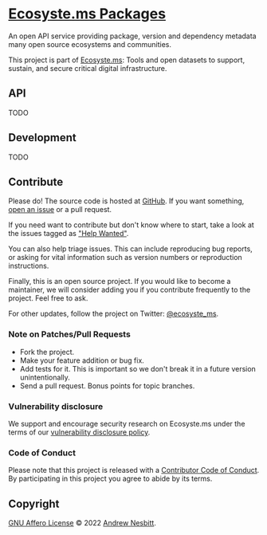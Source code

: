 # [Ecosyste.ms Packages](https://packages.ecosyste.ms)

An open API service providing package, version and dependency metadata many open source ecosystems and communities.

This project is part of [Ecosyste.ms](https://ecosyste.ms): Tools and open datasets to support, sustain, and secure critical digital infrastructure.

## API

TODO

## Development

TODO

## Contribute

Please do! The source code is hosted at [GitHub](https://github.com/ecosyste-ms/packages). If you want something, [open an issue](https://github.com/ecosyste-ms/packages/issues/new) or a pull request.

If you need want to contribute but don't know where to start, take a look at the issues tagged as ["Help Wanted"](https://github.com/ecosyste-ms/packages/issues?q=is%3Aopen+is%3Aissue+label%3A%22help+wanted%22).

You can also help triage issues. This can include reproducing bug reports, or asking for vital information such as version numbers or reproduction instructions. 

Finally, this is an open source project. If you would like to become a maintainer, we will consider adding you if you contribute frequently to the project. Feel free to ask.

For other updates, follow the project on Twitter: [@ecosyste_ms](https://twitter.com/ecosyste_ms).

### Note on Patches/Pull Requests

 * Fork the project.
 * Make your feature addition or bug fix.
 * Add tests for it. This is important so we don't break it in a future version unintentionally.
 * Send a pull request. Bonus points for topic branches.

### Vulnerability disclosure

We support and encourage security research on Ecosyste.ms under the terms of our [vulnerability disclosure policy](docs/VULNERABILITY_DISCLOSURE_POLICY.md).

### Code of Conduct

Please note that this project is released with a [Contributor Code of Conduct](docs/CODE_OF_CONDUCT.md). By participating in this project you agree to abide by its terms.

## Copyright

[GNU Affero License](LICENSE.txt) © 2022 [Andrew Nesbitt](https://github.com/andrew).
